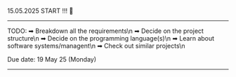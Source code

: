 15.05.2025 START !!! 💨

--------------------------------------------------------

TODO: 
➡ Breakdown all the requirements\n
➡ Decide on the project structure\n
➡ Decide on the programming language(s)\n
➡ Learn about software systems/managent\n
➡ Check out similar projects\n

Due date: 19 May 25 (Monday)

--------------------------------------------------------
